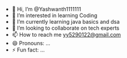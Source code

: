 - 👋 Hi, I’m @Yashwanth1111111
- 👀 I’m interested in learning Coding 
- 🌱 I’m currently learning java basics and dsa 
- 💞️ I’m looking to collaborate on tech experts 
- 📫 How to reach me yy5290122@gmail.com
- 😄 Pronouns: ...
- ⚡ Fun fact: ...

<!---
Yashwanth1111111/Yashwanth1111111 is a ✨ special ✨ repository because its `README.md` (this file) appears on your GitHub profile.
You can click the Preview link to take a look at your changes.
--->
